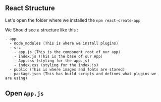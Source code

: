 ## React Structure

Let's open the folder where we installed the `npm react-create-app`

We Should see a structure like this : 

```
- app
  - node_modules (This is where we install plugins)
  - src
    - app.js (This is the component root of our app)
    - index.js (This is the base of our App)
    - App.css (styling for the app.js)
    - index.css (styling for the index.js)
  - public (This is where images and fonts are stored)
  - package.json (This has build scripts and defines what plugins we are using)
```
Open `App.js` 
---
